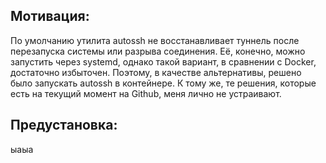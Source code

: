 ## Мотивация:

По умолчанию утилита autossh не восстанавливает туннель после перезапуска системы или разрыва соединения. Её, конечно, можно запустить через systemd, однако такой вариант, в сравнении с Docker, достаточно избыточен. Поэтому, в качестве альтернативы, решено было запускать autossh в контейнере. К тому же, те решения, которые есть на текущий момент на Github, меня лично не устраивают.

## Предустановка:

ыаыа
